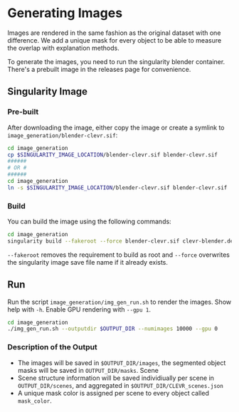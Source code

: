 # Generating Images

Images are rendered in the same fashion as the original dataset with one difference. We add a unique mask for every object to be able to measure the overlap with explanation methods. 

To generate the images, you need to run the singularity blender container. There's a prebuilt image in the releases page for convenience. 

## Singularity Image

### Pre-built


After downloading the image, either copy the image or create a symlink to `image_generation/blender-clevr.sif`:
```bash
cd image_generation
cp $SINGULARITY_IMAGE_LOCATION/blender-clevr.sif blender-clevr.sif
######
# OR #
######
cd image_generation
ln -s $SINGULARITY_IMAGE_LOCATION/blender-clevr.sif blender-clevr.sif
```

### Build

You can build the image using the following commands:
```bash
cd image_generation
singularity build --fakeroot --force blender-clevr.sif clevr-blender.def
```
`--fakeroot` removes the requirement to build as root and `--force` overwrites the singularity image save file name if it already exists.

## Run
Run the script `image_generation/img_gen_run.sh` to render the images. Show help with `-h`. Enable GPU rendering with `--gpu 1`.
```bash
cd image_generation
./img_gen_run.sh --outputdir $OUTPUT_DIR --numimages 10000 --gpu 0
```

### Description of the Output

* The images will be saved in `$OUTPUT_DIR/images`, the segmented object masks will be saved in `OUTPUT_DIR/masks`. Scene
* Scene structure information will be saved individiually per scene in `OUTPUT_DIR/scenes`, and aggregated in `$OUTPUT_DIR/CLEVR_scenes.json`
* A unique mask color is assigned per scene to every object called `mask_color`.

